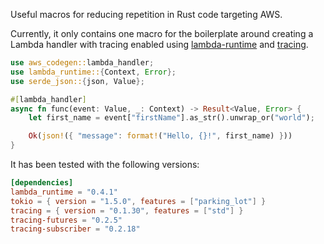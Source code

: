 Useful macros for reducing repetition in Rust code targeting AWS.

Currently, it only contains one macro for the boilerplate around
creating a Lambda handler with tracing enabled using
[lambda-runtime](https://github.com/awslabs/aws-lambda-rust-runtime) and
[tracing](https://docs.rs/tracing/latest/tracing/).

```rust
use aws_codegen::lambda_handler;
use lambda_runtime::{Context, Error};
use serde_json::{json, Value};

#[lambda_handler]
async fn func(event: Value, _: Context) -> Result<Value, Error> {
    let first_name = event["firstName"].as_str().unwrap_or("world");

    Ok(json!({ "message": format!("Hello, {}!", first_name) }))
}
```

It has been tested with the following versions:

```toml
[dependencies]
lambda_runtime = "0.4.1"
tokio = { version = "1.5.0", features = ["parking_lot"] }
tracing = { version = "0.1.30", features = ["std"] }
tracing-futures = "0.2.5"
tracing-subscriber = "0.2.18"
```